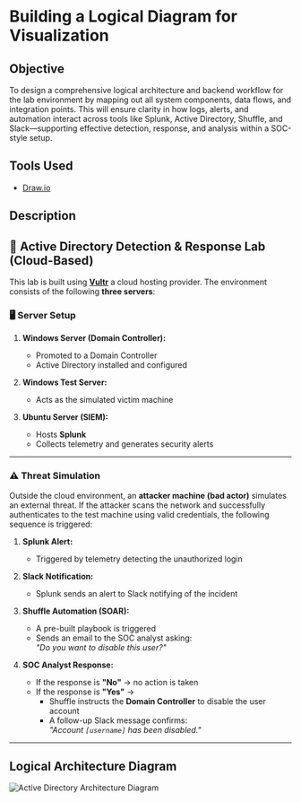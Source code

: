 # Building a Logical Diagram for Visualization

## Objective
To design a comprehensive logical architecture and backend workflow for the lab environment by mapping out all system components, data flows, and integration points. This will ensure clarity in how logs, alerts, and automation interact across tools like Splunk, Active Directory, Shuffle, and Slack—supporting effective detection, response, and analysis within a SOC-style setup.

## Tools Used 
- [Draw.io](https://app.diagrams.net/#G131nh-Co61dE6gBKoQ5e_8Wf64SdqlmpD#%7B%22pageId%22%3A%22JO1-W9AiMIgTA2bS2M9a%22%7D)


## Description

## 🔐 Active Directory Detection & Response Lab (Cloud-Based)

This lab is built using **[Vultr](https://www.vultr.com/)** a cloud hosting provider. The environment consists of the following **three servers**:

### 🖥️ Server Setup
1. **Windows Server (Domain Controller):**  
   - Promoted to a Domain Controller  
   - Active Directory installed and configured

2. **Windows Test Server:**  
   - Acts as the simulated victim machine

3. **Ubuntu Server (SIEM):**  
   - Hosts **Splunk**  
   - Collects telemetry and generates security alerts

---

### ⚠️ Threat Simulation
Outside the cloud environment, an **attacker machine (bad actor)** simulates an external threat. If the attacker scans the network and successfully authenticates to the test machine using valid credentials, the following sequence is triggered:

1. **Splunk Alert:**  
   - Triggered by telemetry detecting the unauthorized login

2. **Slack Notification:**  
   - Splunk sends an alert to Slack notifying of the incident

3. **Shuffle Automation (SOAR):**  
   - A pre-built playbook is triggered  
   - Sends an email to the SOC analyst asking:  
     _"Do you want to disable this user?"_

4. **SOC Analyst Response:**
   - If the response is **"No"** → no action is taken  
   - If the response is **"Yes"** →  
     - Shuffle instructs the **Domain Controller** to disable the user account  
     - A follow-up Slack message confirms:  
       _"Account `[username]` has been disabled."_

---

## Logical Architecture Diagram
![Active Directory Architecture Diagram](https://github.com/user-attachments/assets/b5e16be5-147e-46e2-9622-0fb8100b2a27)

